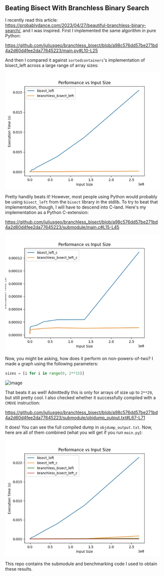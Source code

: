 ## Beating Bisect With Branchless Binary Search

I recently read this article: https://probablydance.com/2023/04/27/beautiful-branchless-binary-search/, and I was inspired.
First I implemented the same algorithm in pure Python:

https://github.com/juliusgeo/branchless_bisect/blob/a98c576dd57be271bd4a2d60d4fee2da77645223/main.py#L10-L25

And then I compared it against `sortedcontainers`'s implementation of bisect_left across a large range of array sizes:

![image](/images/1.jpg "Figure 1")

Pretty handily beats it! However, most people using Python would probably be using `bisect_left` from the `bisect` library in the stdlib.
To try to beat that implementation, though, I will have to descend into C-land. Here's my implementation as a Python C-extension:

https://github.com/juliusgeo/branchless_bisect/blob/a98c576dd57be271bd4a2d60d4fee2da77645223/submodule/main.c#L15-L45

![image](/images/2.jpg "Figure 2")

Now, you might be asking, how does it perform on non-powers-of-two? I made a graph using the following parameters:
```python
sizes = [i for i in range(0, 2**15)]
```
![image](/images/4.jpg "Figure 4")


That beats it as well! Admittedly this is only for arrays of size up to `2**29`, but still pretty cool.
I also checked whether it successfully compiled with a `CMOVE` instruction:

https://github.com/juliusgeo/branchless_bisect/blob/a98c576dd57be271bd4a2d60d4fee2da77645223/submodule/objdump_output.txt#L67-L71

It does! You can see the full compiled dump in `objdump_output.txt`.
Now, here are all of them combined (what you will get if you run `main.py`):

![image](/images/3.jpg "Figure 3")

This repo contains the submodule and benchmarking code I used to obtain these results.
